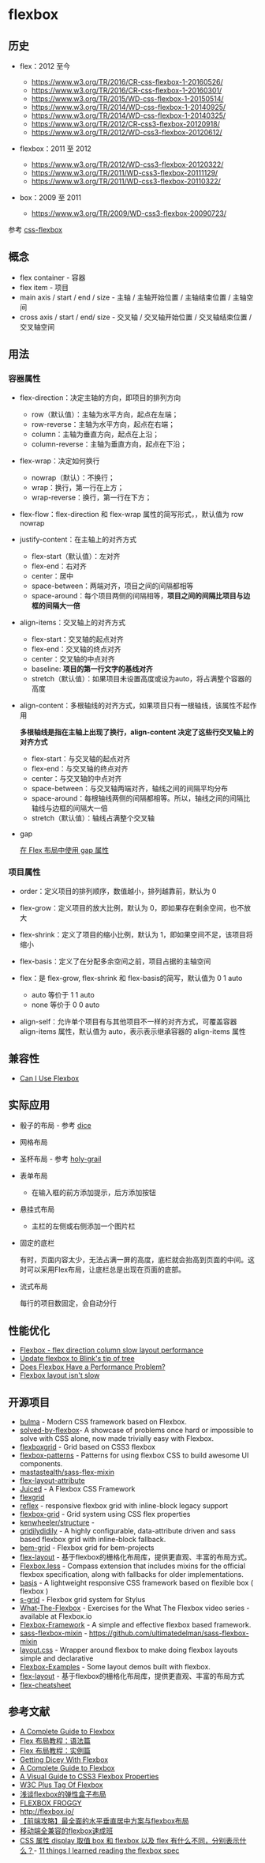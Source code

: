# flexbox

## 历史

- flex：2012 至今

    - https://www.w3.org/TR/2016/CR-css-flexbox-1-20160526/
    - https://www.w3.org/TR/2016/CR-css-flexbox-1-20160301/
    - https://www.w3.org/TR/2015/WD-css-flexbox-1-20150514/
    - https://www.w3.org/TR/2014/WD-css-flexbox-1-20140925/
    - https://www.w3.org/TR/2014/WD-css-flexbox-1-20140325/
    - https://www.w3.org/TR/2012/CR-css3-flexbox-20120918/
    - https://www.w3.org/TR/2012/WD-css3-flexbox-20120612/

- flexbox：2011 至 2012 

    - https://www.w3.org/TR/2012/WD-css3-flexbox-20120322/
    - https://www.w3.org/TR/2011/WD-css3-flexbox-20111129/
    - https://www.w3.org/TR/2011/WD-css3-flexbox-20110322/

- box：2009 至 2011 

    - https://www.w3.org/TR/2009/WD-css3-flexbox-20090723/


参考 [css-flexbox](https://drafts.csswg.org/css-flexbox/)

## 概念

- flex container - 容器
- flex item - 项目
- main axis / start / end / size - 主轴 / 主轴开始位置 / 主轴结束位置 / 主轴空间
- cross axis / start / end/ size - 交叉轴 / 交叉轴开始位置 / 交叉轴结束位置 / 交叉轴空间

## 用法

### 容器属性

- flex-direction：决定主轴的方向，即项目的排列方向

    - row（默认值）：主轴为水平方向，起点在左端；
    - row-reverse：主轴为水平方向，起点在右端；
    - column：主轴为垂直方向，起点在上沿；
    - column-reverse：主轴为垂直方向，起点在下沿；

- flex-wrap：决定如何换行

    - nowrap（默认）：不换行；
    - wrap：换行，第一行在上方；
    - wrap-reverse：换行，第一行在下方；

- flex-flow：flex-direction 和 flex-wrap 属性的简写形式，，默认值为 row nowrap
- justify-content：在主轴上的对齐方式

    - flex-start（默认值）：左对齐
    - flex-end：右对齐
    - center：居中
    - space-between：两端对齐，项目之间的间隔都相等
    - space-around：每个项目两侧的间隔相等，**项目之间的间隔比项目与边框的间隔大一倍**

- align-items：交叉轴上的对齐方式

    - flex-start：交叉轴的起点对齐
    - flex-end：交叉轴的终点对齐
    - center：交叉轴的中点对齐
    - baseline: **项目的第一行文字的基线对齐**
    - stretch（默认值）：如果项目未设置高度或设为auto，将占满整个容器的高度

- align-content：多根轴线的对齐方式，如果项目只有一根轴线，该属性不起作用

    **多根轴线是指在主轴上出现了换行，align-content 决定了这些行交叉轴上的对齐方式**

    - flex-start：与交叉轴的起点对齐
    - flex-end：与交叉轴的终点对齐
    - center：与交叉轴的中点对齐
    - space-between：与交叉轴两端对齐，轴线之间的间隔平均分布
    - space-around：每根轴线两侧的间隔都相等。所以，轴线之间的间隔比轴线与边框的间隔大一倍
    - stretch（默认值）：轴线占满整个交叉轴

- gap

    [在 Flex 布局中使用 gap 属性](https://yogwang.site/2021/CSS-use-gap-in-flex-layout/)

### 项目属性

- order：定义项目的排列顺序，数值越小，排列越靠前，默认为 0
- flex-grow：定义项目的放大比例，默认为 0，即如果存在剩余空间，也不放大
- flex-shrink：定义了项目的缩小比例，默认为 1，即如果空间不足，该项目将缩小
- flex-basis：定义了在分配多余空间之前，项目占据的主轴空间
- flex：是 flex-grow, flex-shrink 和 flex-basis的简写，默认值为 0 1 auto

    - auto 等价于 1 1 auto
    - none 等价于 0 0 auto

- align-self：允许单个项目有与其他项目不一样的对齐方式，可覆盖容器 align-items 属性，默认值为 auto，表示表示继承容器的 align-items 属性

## 兼容性

- [Can I Use Flexbox](http://caniuse.com/#feat=flexbox)

## 实际应用

- 骰子的布局 - 参考 [dice](./application/dice.html)
- 网格布局
- 圣杯布局 - 参考 [holy-grail](./application/holy-grail.html)
- 表单布局

    - 在输入框的前方添加提示，后方添加按钮

- 悬挂式布局

    - 主栏的左侧或右侧添加一个图片栏

- 固定的底栏

    有时，页面内容太少，无法占满一屏的高度，底栏就会抬高到页面的中间。这时可以采用Flex布局，让底栏总是出现在页面的底部。

- 流式布局

    每行的项目数固定，会自动分行

## 性能优化

- [Flexbox - flex direction column slow layout performance](https://bugs.webkit.org/show_bug.cgi?id=150445)
- [Update flexbox to Blink's tip of tree](https://bugs.webkit.org/show_bug.cgi?id=168657)
- [Does Flexbox Have a Performance Problem?](https://css-tricks.com/does-flexbox-have-a-performance-problem/)
- [Flexbox layout isn't slow](https://developers.google.com/web/updates/2013/10/Flexbox-layout-isn-t-slow)

## 开源项目

- [bulma](https://github.com/jgthms/bulma) - Modern CSS framework based on Flexbox.
- [solved-by-flexbox](https://github.com/philipwalton/solved-by-flexbox)- A showcase of problems once hard or impossible to solve with CSS alone, now made trivially easy with Flexbox.
- [flexboxgrid](https://github.com/kristoferjoseph/flexboxgrid) - Grid based on CSS3 flexbox
- [flexbox-patterns](https://github.com/cjcenizal/flexbox-patterns) - Patterns for using flexbox CSS to build awesome UI components.
- [mastastealth/sass-flex-mixin](https://github.com/mastastealth/sass-flex-mixin)
- [flex-layout-attribute](https://github.com/StefanKovac/flex-layout-attribute)
- [Juiced](https://github.com/ovdojoey/Juiced) - A Flexbox CSS Framework
- [flexgrid](https://github.com/ptb/flexgrid)
- [reflex](https://github.com/leejordan/reflex) - responsive flexbox grid with inline-block legacy support
- [flexbox-grid](https://github.com/zemirco/flexbox-grid) - Grid system using CSS flex properties
- [kenwheeler/structure](https://github.com/kenwheeler/structure) - 
- [gridilydidily](https://github.com/philippkuehn/gridilydidily) - A highly configurable, data-attribute driven and sass based flexbox grid with inline-block fallback.
- [bem-grid](https://github.com/bem-contrib/bem-grid) - Flexbox grid for bem-projects
- [flex-layout](https://github.com/Coffcer/flex-layout) - 基于flexbox的栅格化布局库，提供更直观、丰富的布局方式。
- [Flexbox.less](https://github.com/ProLoser/Flexbox.less) - Compass extension that includes mixins for the official flexbox specification, along with fallbacks for older implementations.
- [basis](https://github.com/sass-basis/basis) - A lightweight responsive CSS framework based on flexible box ( flexbox )
- [s-grid](https://github.com/juliancwirko/s-grid) - Flexbox grid system for Stylus
- [What-The-Flexbox](https://github.com/wesbos/What-The-Flexbox) - Exercises for the What The Flexbox video series - available at Flexbox.io
- [Flexbox-Framework](https://github.com/fclaussen/Flexbox-Framework) - A simple and effective flexbox based framework.
- [sass-flexbox-mixin](https://github.com/ultimatedelman/sass-flexbox-mixin) - https://github.com/ultimatedelman/sass-flexbox-mixin
- [layout.css](https://github.com/lapwinglabs/layout.css) - Wrapper around flexbox to make doing flexbox layouts simple and declarative
- [Flexbox-Examples](https://github.com/callmenick/Flexbox-Examples) - Some layout demos built with flexbox.
- [flex-layout](https://github.com/Coffcer/flex-layout) - 基于flexbox的栅格化布局库，提供更直观、丰富的布局方式
- [flex-cheatsheet](https://github.com/yoksel/flex-cheatsheet)

## 参考文献

- [A Complete Guide to Flexbox](https://css-tricks.com/snippets/css/a-guide-to-flexbox/#flexbox-background)
- [Flex 布局教程：语法篇](http://www.ruanyifeng.com/blog/2015/07/flex-grammar.html)
- [Flex 布局教程：实例篇](http://www.ruanyifeng.com/blog/2015/07/flex-examples.html)
- [Getting Dicey With Flexbox](https://davidwalsh.name/flexbox-dice)
- [A Complete Guide to Flexbox](https://css-tricks.com/snippets/css/a-guide-to-flexbox/)
- [A Visual Guide to CSS3 Flexbox Properties](https://scotch.io/tutorials/a-visual-guide-to-css3-flexbox-properties)
- [W3C Plus Tag Of Flexbox](http://www.w3cplus.com/blog/tags/157.html)
- [浅谈flexbox的弹性盒子布局](http://www.alloyteam.com/2015/05/xi-shuo-flexbox-dan-xing-he-zi-bu-ju/)
- [FLEXBOX FROGGY](http://flexboxfroggy.com/)
- http://flexbox.io/
- [【前端攻略】最全面的水平垂直居中方案与flexbox布局](http://www.cnblogs.com/coco1s/p/4444383.html)
- [移动端全兼容的flexbox速成班](https://isux.tencent.com/flexbox.html)
- [CSS 属性 display 取值 box 和 flexbox 以及 flex 有什么不同，分别表示什么？](https://www.zhihu.com/question/25147729)- [11 things I learned reading the flexbox spec](https://hackernoon.com/11-things-i-learned-reading-the-flexbox-spec-5f0c799c776b)
